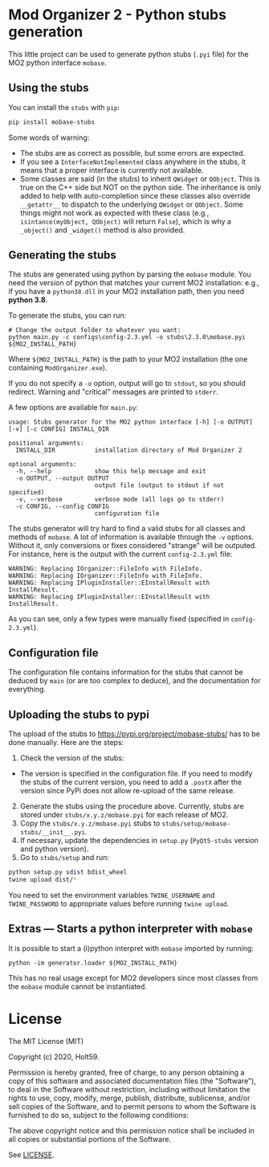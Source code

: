 # Mod Organizer 2 - Python stubs generation

This little project can be used to generate python stubs (`.pyi` file) for the MO2 python
interface `mobase`.

## Using the stubs

You can install the `stubs` with `pip`:

```bash
pip install mobase-stubs
```

Some words of warning:
- The stubs are as correct as possible, but some errors are expected.
- If you see a `InterfaceNotImplemented` class anywhere in the stubs, it means that a proper interface is
    currently not available.
- Some classes are said (in the stubs) to inherit `QWidget` or `QObject`. This is true on the C++ side but NOT
    on the python side. The inheritance is only added to help with auto-completion since these classes also
    override `__getattr__` to dispatch to the underlying `QWidget` or `QObject`. Some things might not work as
    expected with these class (e.g., `isintance(myObject, QObject)` will return `False`), which is why a
    `_object()` and `_widget()` method is also provided.

## Generating the stubs

The stubs are generated using python by parsing the `mobase` module.
You need the version of python that matches your current MO2 installation: e.g., if you have a `python38.dll` in
your MO2 installation path, then you need **python 3.8**.

To generate the stubs, you can run:

```
# Change the output folder to whatever you want:
python main.py -c configs\config-2.3.yml -o stubs\2.3.0\mobase.pyi ${MO2_INSTALL_PATH}
```

Where `${MO2_INSTALL_PATH}` is the path to your MO2 installation (the one containing `ModOrganizer.exe`).

If you do not specify a `-o` option, output will go to `stdout`, so you should redirect.
Warning and "critical" messages are printed to `stderr`.

A few options are available for `main.py`:

```
usage: Stubs generator for the MO2 python interface [-h] [-o OUTPUT] [-v] [-c CONFIG] INSTALL_DIR

positional arguments:
  INSTALL_DIR           installation directory of Mod Organizer 2

optional arguments:
  -h, --help            show this help message and exit
  -o OUTPUT, --output OUTPUT
                        output file (output to stdout if not specified)
  -v, --verbose         verbose mode (all logs go to stderr)
  -c CONFIG, --config CONFIG
                        configuration file
```

The stubs generator will try hard to find a valid stubs for all classes and methods of `mobase`.
A lot of information is available through the `-v` options. Without it, only conversions or fixes
considered "strange" will be outputed.
For instance, here is the output with the current `config-2.3.yml` file:

```
WARNING: Replacing IOrganizer::FileInfo with FileInfo.
WARNING: Replacing IOrganizer::FileInfo with FileInfo.
WARNING: Replacing IPluginInstaller::EInstallResult with InstallResult.
WARNING: Replacing IPluginInstaller::EInstallResult with InstallResult.
```

As you can see, only a few types were manually fixed (specified in `config-2.3.yml`).

## Configuration file

The configuration file contains information for the stubs that cannot be deduced by `main` (or are too
complex to deduce), and the documentation for everything.

## Uploading the stubs to pypi

The upload of the stubs to https://pypi.org/project/mobase-stubs/ has to be done manually. Here
are the steps:

1. Check the version of the stubs:
  - The version is specified in the configuration file. If you need to modify the stubs of the
    current version, you need to add a `.postX` after the version since PyPi does not allow
    re-upload of the same release.
2. Generate the stubs using the procedure above. Currently, stubs are stored under `stubs/x.y.z/mobase.pyi`
  for each release of MO2.
3. Copy the `stubs/x.y.z/mobase.pyi` stubs to `stubs/setup/mobase-stubs/__init__.pyi`.
4. If necessary, update the dependencies in `setup.py` (`PyQt5-stubs` version and python version).
5. Go to `stubs/setup` and run:

```bash
python setup.py sdist bdist_wheel
twine upload dist/*
```

You need to set the environment variables `TWINE_USERNAME` and `TWINE_PASSWORD` to appropriate values
before running `twine upload`.


## Extras &mdash; Starts a python interpreter with `mobase`

It is possible to start a (i)python interpret with `mobase` imported by running:

```
python -im generator.loader ${MO2_INSTALL_PATH}
```

This has no real usage except for MO2 developers since most classes from the `mobase` module cannot be instantiated.

# License

The MIT License (MIT)

Copyright (c) 2020, Holt59.

Permission is hereby granted, free of charge, to any person obtaining a copy of this software and associated documentation files (the "Software"), to deal in the Software without restriction, including without limitation the rights to use, copy, modify, merge, publish, distribute, sublicense, and/or sell copies of the Software, and to permit persons to whom the Software is furnished to do so, subject to the following conditions:

The above copyright notice and this permission notice shall be included in all copies or substantial portions of the Software.

See [LICENSE](LICENSE).